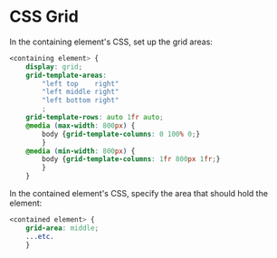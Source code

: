 CSS Grid
========

In the containing element's CSS, set up the grid areas:

```css
<containing element> {
	display: grid;
	grid-template-areas:
		"left top    right"
		"left middle right"
		"left bottom right"
		;
	grid-template-rows: auto 1fr auto;
	@media (max-width: 800px) {
		body {grid-template-columns: 0 100% 0;}
		}
	@media (min-width: 800px) {
		body {grid-template-columns: 1fr 800px 1fr;}
		}
	}
```

In the contained element's CSS, specify the area
that should hold the element:

```css
<contained element> {
	grid-area: middle;
	...etc.
	}
```

